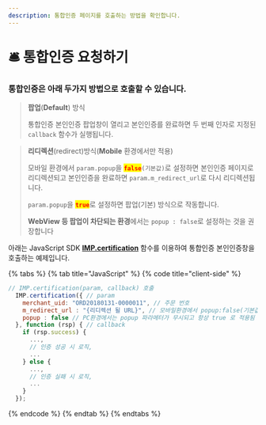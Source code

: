 ```yaml
---
description: 통합인증 페이지를 호출하는 방법을 확인합니다.
---
```


# 🛎 통합인증 요청하기

### 통합인증은 아래 두가지 방법으로 호출할 수 있습니다.

> **팝업**(**Default**) 방식
>
> 통합인증 본인인증 팝업창이 열리고 본인인증를 완료하면 두 번째 인자로 지정된 `callback` 함수가 실행됩니다.

> **리디렉션**(redirect)방식(**Mobile** 환경에서만 적용)
>
> 모바일 환경에서 `param.popup`을 <mark style="color:red;">**`false`**</mark>`(기본값)`로 설정하면 본인인증 페이지로 리디렉션되고 본인인증을 완료하면 `param.m_redirect_url`로 다시 리디렉션됩니다.&#x20;
>
> `param.popup`을 <mark style="color:red;">**`true`**</mark>로 설정하면 팝업(기본) 방식으로 작동합니다.&#x20;
>
> **WebView 등 팝업이 차단되는 환경**에서는 `popup : false`로 설정하는 것을 권장합니다

아래는 JavaScript SDK [**IMP.certification**](../../sdk/javascript-sdk/undefined-2.md) 함수를 이용하여 통합인증 본인인증창을 호출하는 예제입니다.&#x20;

{% tabs %}
{% tab title="JavaScript" %}
{% code title="client-side" %}
```javascript
// IMP.certification(param, callback) 호출
  IMP.certification({ // param
    merchant_uid: "ORD20180131-0000011", // 주문 번호
    m_redirect_url : "{리디렉션 될 URL}", // 모바일환경에서 popup:false(기본값) 인 경우 필수, 예: https://www.myservice.com/payments/complete/mobile
    popup : false // PC환경에서는 popup 파라메터가 무시되고 항상 true 로 적용됨
  }, function (rsp) { // callback
    if (rsp.success) {
      ...,
      // 인증 성공 시 로직,
      ...
    } else {
      ...,
      // 인증 실패 시 로직,
      ...
    }
  });
```
{% endcode %}
{% endtab %}
{% endtabs %}
